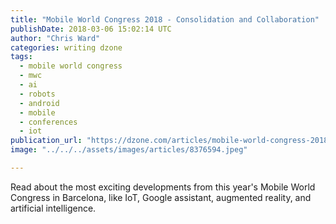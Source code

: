 ```yaml
---
title: "Mobile World Congress 2018 - Consolidation and Collaboration"
publishDate: 2018-03-06 15:02:14 UTC
author: "Chris Ward"
categories: writing dzone
tags:
  - mobile world congress
  - mwc
  - ai
  - robots
  - android
  - mobile
  - conferences
  - iot
publication_url: "https://dzone.com/articles/mobile-world-congress-2018-consolidation-and-colla"
image: "../../../assets/images/articles/8376594.jpeg"

---
```

Read about the most exciting developments from this year's Mobile World Congress in Barcelona, like IoT, Google assistant, augmented reality, and artificial intelligence.

